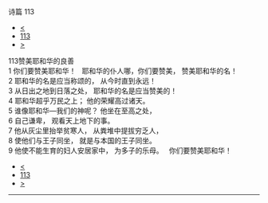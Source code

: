 ﻿





 诗篇 113




* [<](bible/PSA112.md)
* [113](bible/PSA.md)
* [>](bible/PSA114.md)



 
113赞美耶和华的良善  
1 你们要赞美耶和华！    耶和华的仆人哪，你们要赞美， 赞美耶和华的名！  
2 耶和华的名是应当称颂的， 从今时直到永远！  
3 从日出之地到日落之处， 耶和华的名是应当赞美的！  
4 耶和华超乎万民之上； 他的荣耀高过诸天。  
5 谁像耶和华—我们的神呢？ 他坐在至高之处，  
6 自己谦卑， 观看天上地下的事。  
7 他从灰尘里抬举贫寒人， 从粪堆中提拔穷乏人，  
8 使他们与王子同坐， 就是与本国的王子同坐。  
9 他使不能生育的妇人安居家中， 为多子的乐母。    你们要赞美耶和华！ 
* [<](bible/PSA112.md)
* [113](bible/PSA.md)
* [>](bible/PSA114.md)





---









